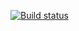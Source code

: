 [![Build status](https://ci.appveyor.com/api/projects/status/r0iea3wslrtrmxf3?svg=true)](https://ci.appveyor.com/project/errorx666/r3)
